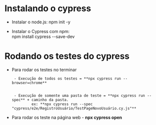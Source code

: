 # Instalando o cypress
   - Instalar o node.js:
           npm init -y


   - Instalar o Cypress com npm:   
           npm install cypress --save-dev
 


# Rodando os testes do cypress
- Para rodar os testes no terminar

       - Execução de todos os testes = **npx cypress run --browser=chrome**
  

       - Execução de somente uma pasta de teste = **npx cypress run --spec** + caminho da pasta.
               ex: **npx cypress run --spec "cypress/e2e/RegistroUsuário/TestPageNovoUsuário.cy.js"**


 - Para rodar os teste na página web
       - **npx cypress open**   

